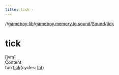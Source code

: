 ```yaml
---
title: tick -
---
```

//[gameboy-lib](../../index.md)/[gameboy.memory.io.sound](../index.md)/[Sound](index.md)/[tick](tick.md)



# tick  
[jvm]  
Content  
fun [tick](tick.md)(cycles: [Int](https://kotlinlang.org/api/latest/jvm/stdlib/kotlin/-int/index.html))  



